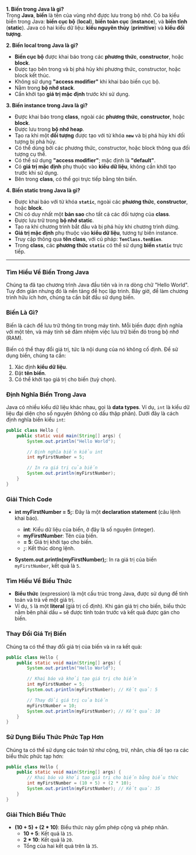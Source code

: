 
**1. Biến trong Java là gì?**  
Trong **Java**, **biến** là tên của vùng nhớ được lưu trong bộ nhớ. Có ba kiểu biến trong Java: **biến cục bộ** (**local**), **biến toàn cục** (**instance**), và **biến tĩnh** (**static**). Java có hai kiểu dữ liệu: **kiểu nguyên thủy** (**primitive**) và **kiểu đối tượng**.

**2. Biến local trong Java là gì?**  
- **Biến cục bộ** được khai báo trong các **phương thức**, **constructor**, hoặc **block**.
- Được tạo bên trong và bị phá hủy khi phương thức, constructor, hoặc block kết thúc.
- Không sử dụng **"access modifier"** khi khai báo biến cục bộ.
- Nằm trong **bộ nhớ stack**.
- Cần khởi tạo **giá trị mặc định** trước khi sử dụng.

**3. Biến instance trong Java là gì?**  
- Được khai báo trong **class**, ngoài các **phương thức**, **constructor**, hoặc **block**.
- Được lưu trong **bộ nhớ heap**.
- Tạo ra khi một **đối tượng** được tạo với từ khóa **`new`** và bị phá hủy khi đối tượng bị phá hủy.
- Có thể dùng bởi các phương thức, constructor, hoặc block thông qua đối tượng cụ thể.
- Có thể sử dụng **"access modifier"**; mặc định là **"default"**.
- Có **giá trị mặc định** phụ thuộc vào **kiểu dữ liệu**, không cần khởi tạo trước khi sử dụng.
- Bên trong **class**, có thể gọi trực tiếp bằng tên biến.

**4. Biến static trong Java là gì?**  
- Được khai báo với từ khóa **`static`**, ngoài các **phương thức**, **constructor**, hoặc **block**.
- Chỉ có duy nhất một **bản sao** cho tất cả các đối tượng của **class**.
- Được lưu trữ trong **bộ nhớ static**.
- Tạo ra khi chương trình bắt đầu và bị phá hủy khi chương trình dừng.
- **Giá trị mặc định** phụ thuộc vào **kiểu dữ liệu**, tương tự biến instance.
- Truy cập thông qua **tên class**, với cú pháp: **`TenClass.tenBien`**.
- Trong **class**, các **phương thức `static`** có thể sử dụng **biến `static`** trực tiếp.

---  

### Tìm Hiểu Về Biến Trong Java
Chúng ta đã tạo chương trình Java đầu tiên và in ra dòng chữ "Hello World". Tuy đơn giản nhưng đó là nền tảng để học lập trình. Bây giờ, để làm chương trình hữu ích hơn, chúng ta cần bắt đầu sử dụng biến.

### Biến Là Gì?
Biến là cách để lưu trữ thông tin trong máy tính. Mỗi biến được định nghĩa với một tên, và máy tính sẽ đảm nhiệm việc lưu trữ biến đó trong bộ nhớ (RAM).

Biến có thể thay đổi giá trị, tức là nội dung của nó không cố định. Để sử dụng biến, chúng ta cần:
1. Xác định **kiểu dữ liệu**.
2. Đặt **tên biến**.
3. Có thể khởi tạo giá trị cho biến (tuỳ chọn).

### Định Nghĩa Biến Trong Java
Java có nhiều kiểu dữ liệu khác nhau, gọi là **data types**. Ví dụ, `int` là kiểu dữ liệu đại diện cho số nguyên (không có dấu thập phân). Dưới đây là cách định nghĩa biến kiểu `int`:

```java
public class Hello {
    public static void main(String[] args) {
        System.out.println("Hello World");

        // Định nghĩa biến kiểu int
        int myFirstNumber = 5;

        // In ra giá trị của biến
        System.out.println(myFirstNumber);
    }
}
```

### Giải Thích Code
- **int myFirstNumber = 5;**: Đây là một **declaration statement** (câu lệnh khai báo).
  - **int**: Kiểu dữ liệu của biến, ở đây là số nguyên (integer).
  - **myFirstNumber**: Tên của biến.
  - **= 5**: Giá trị khởi tạo cho biến.
  - **;**: Kết thúc dòng lệnh.
  
- **System.out.println(myFirstNumber);**: In ra giá trị của biến `myFirstNumber`, kết quả là `5`.

### Tìm Hiểu Về Biểu Thức
- **Biểu thức** (expression) là một cấu trúc trong Java, được sử dụng để tính toán và trả về một giá trị.
- Ví dụ, `5` là một **literal** (giá trị cố định). Khi gán giá trị cho biến, biểu thức nằm bên phải dấu `=` sẽ được tính toán trước và kết quả được gán cho biến.

### Thay Đổi Giá Trị Biến
Chúng ta có thể thay đổi giá trị của biến và in ra kết quả:

```java
public class Hello {
    public static void main(String[] args) {
        System.out.println("Hello World");

        // Khai báo và khởi tạo giá trị cho biến
        int myFirstNumber = 5;
        System.out.println(myFirstNumber); // Kết quả: 5

        // Thay đổi giá trị của biến
        myFirstNumber = 10;
        System.out.println(myFirstNumber); // Kết quả: 10
    }
}
```

### Sử Dụng Biểu Thức Phức Tạp Hơn
Chúng ta có thể sử dụng các toán tử như cộng, trừ, nhân, chia để tạo ra các biểu thức phức tạp hơn:

```java
public class Hello {
    public static void main(String[] args) {
        // Khai báo và khởi tạo giá trị cho biến bằng biểu thức
        int myFirstNumber = (10 + 5) + (2 * 10);
        System.out.println(myFirstNumber); // Kết quả: 35
    }
}
```

### Giải Thích Biểu Thức
- **(10 + 5) + (2 * 10)**: Biểu thức này gồm phép cộng và phép nhân.
  - **10 + 5**: Kết quả là `15`.
  - **2 * 10**: Kết quả là `20`.
  - Tổng của hai kết quả trên là `35`.
